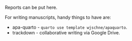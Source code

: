 Reports can be put here. 

For writing manuscripts, handy things to have are: 
- apa-quarto - `quarto use template wjschne/apaquarto`.
- trackdown - collaborative writing via Google Drive.
